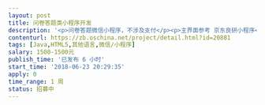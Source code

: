 ```yaml
---                
layout: post       
title: 问卷答题类小程序开发           
description: '<p>问卷答题微信小程序，不涉及支付</p><p>主界面参考 京东良研小程序</p><p>广场互动参考 趣问卷小程序</p><p>更多详细需求联系VX zsrTD123</p>'     
contenturl: https://zb.oschina.net/project/detail.html?id=20881      
tags: [Java,HTML5,其他语言,微信/小程序]            
salary: 1500-1500元          
publish_time: '已发布 6 小时'         
start_time: '2018-06-23 20:29:35'           
apply: 0                   
time_range: 1 周              
status: 招募中                  
---                 
```

